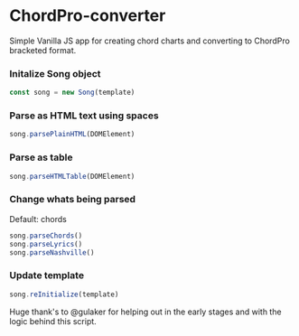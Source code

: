 # ChordPro-converter

Simple Vanilla JS app for creating chord charts and converting to ChordPro bracketed format.

### Initalize Song object
```javascript
const song = new Song(template)
```

### Parse as HTML text using spaces
```javascript
song.parsePlainHTML(DOMElement)
```

### Parse as table
```javascript
song.parseHTMLTable(DOMElement)
```

### Change whats being parsed 
Default: chords
```javascript
song.parseChords()
song.parseLyrics()
song.parseNashville()
```

### Update template
```javascript
song.reInitialize(template)
```

Huge thank's to @gulaker for helping out in the early stages and with the logic behind this script.
